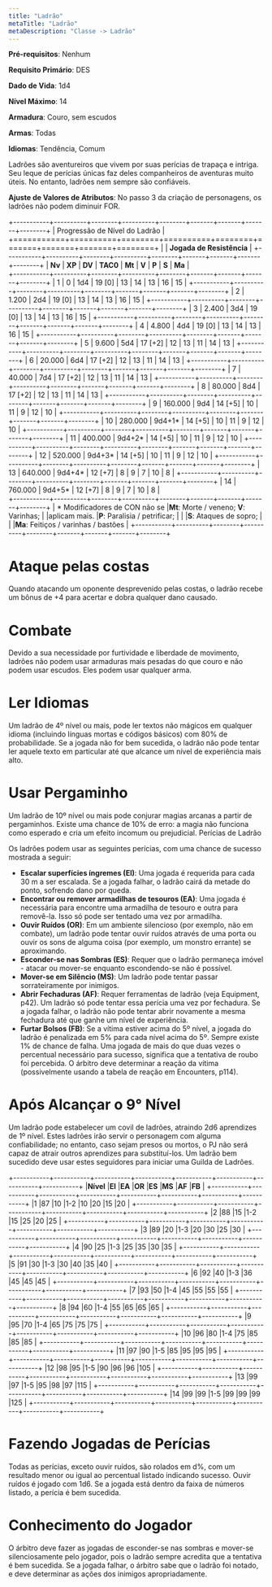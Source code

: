 ```yaml
---
title: "Ladrão"
metaTitle: "Ladrão"
metaDescription: "Classe -> Ladrão"
---
```

**Pré-requisitos**: Nenhum

**Requisito Primário**: DES

**Dado de Vida**: 1d4

**Nível Máximo**: 14

**Armadura**: Couro, sem escudos

**Armas**: Todas

**Idiomas**: Tendência, Comum

Ladrões são aventureiros que vivem por suas perícias de trapaça e intriga. Seu leque de perícias únicas faz deles companheiros de aventuras muito úteis. No entanto, ladrões nem sempre são confiáveis.

**Ajuste de Valores de Atributos**: No passo 3 da criação de personagens, os ladrões não podem diminuir FOR.

+-----------+----------+--------+----------+--------+-------+-------+-------+--------+
| Progressão de Nível do Ladrão                                                      |
+===========+==========+========+==========+========+=======+=======+=======+========+
|                                          | **Jogada de Resistência**               | 
+-----------+----------+--------+----------+--------+-------+-------+-------+--------+
| **Nv**    | **XP**   | **DV** | **TAC0** | **Mt** | **V** | **P** | **S** | **Ma** |  
+-----------+----------+--------+----------+--------+-------+-------+-------+--------+
| 1         | 0        | 1d4    | 19 [0]   | 13     | 14    | 13    | 16    | 15     |
+-----------+----------+--------+----------+--------+-------+-------+-------+--------+
| 2         | 1.200    | 2d4    | 19 [0]   | 13     | 14    | 13    | 16    | 15     |
+-----------+----------+--------+----------+--------+-------+-------+-------+--------+
| 3         | 2.400    | 3d4    | 19 [0]   | 13     | 14    | 13    | 16    | 15     |
+-----------+----------+--------+----------+--------+-------+-------+-------+--------+
| 4         | 4.800    | 4d4    | 19 [0]   | 13     | 14    | 13    | 16    | 15     | 
+-----------+----------+--------+----------+--------+-------+-------+-------+--------+
| 5         | 9.600    | 5d4    | 17 [+2]  | 12     | 13    | 11    | 14    | 13     |
+-----------+----------+--------+----------+--------+-------+-------+-------+--------+
| 6         | 20.000   | 6d4    | 17 [+2]  | 12     | 13    | 11    | 14    | 13     |
+-----------+----------+--------+----------+--------+-------+-------+-------+--------+
| 7         | 40.000   | 7d4    | 17 [+2]  | 12     | 13    | 11    | 14    | 13     |
+-----------+----------+--------+----------+--------+-------+-------+-------+--------+
| 8         | 80.000   | 8d4    | 17 [+2]  | 12     | 13    | 11    | 14    | 13     |
+-----------+----------+--------+----------+--------+-------+-------+-------+--------+
| 9         | 160.000  | 9d4    | 14 [+5]  | 10     | 11    | 9     | 12    | 10     |
+-----------+----------+--------+----------+--------+-------+-------+-------+--------+
| 10        | 280.000  | 9d4+1* | 14 [+5]  | 10     | 11    | 9     | 12    | 10     |
+-----------+----------+--------+----------+--------+-------+-------+-------+--------+
| 11        | 400.000  | 9d4+2* | 14 [+5]  | 10     | 11    | 9     | 12    | 10     |
+-----------+----------+--------+----------+--------+-------+-------+-------+--------+
| 12        | 520.000  | 9d4+3* | 14 [+5]  | 10     | 11    | 9     | 12    | 10     |
+-----------+----------+--------+----------+--------+-------+-------+-------+--------+
| 13        | 640.000  | 9d4+4* | 12 [+7]  | 8      | 9     | 7     | 10    | 8      |
+-----------+----------+--------+----------+--------+-------+-------+-------+--------+
| 14        | 760.000  | 9d4+5* | 12 [+7]  | 8      | 9     | 7     | 10    | 8      |  
+-----------+----------+--------+----------+--------+-------+-------+-------+--------+
| &ast; Modificadores de CON não se        |**Mt**: Morte / veneno; **V**: Varinhas; |
|aplicam mais.                             |**P**: Paralisia / petrificar;           |
|                                          |**S**: Ataques de sopro;                 |
|                                          |**Ma**: Feitiços / varinhas / bastões    |
+-----------+----------+--------+----------+--------+-------+-------+-------+--------+

# Ataque pelas costas
Quando atacando um oponente desprevenido pelas costas, o ladrão recebe um bônus de +4 para acertar e dobra qualquer dano causado.

# Combate
Devido a sua necessidade por furtividade e liberdade de movimento, ladrões não podem usar armaduras mais pesadas do que couro e não podem usar escudos. Eles podem usar qualquer arma.

# Ler Idiomas
Um ladrão de 4º nível ou mais, pode ler textos não mágicos em qualquer idioma (incluindo línguas mortas e códigos básicos) com 80% de probabilidade. Se a jogada não for bem sucedida, o ladrão não pode tentar ler aquele texto em particular até que alcance um nível de experiência mais alto.

# Usar Pergaminho
Um ladrão de 10º nível ou mais pode conjurar magias arcanas a partir de pergaminhos. Existe uma chance de 10% de erro: a magia não funciona como esperado e cria um efeito incomum ou prejudicial.
Perícias de Ladrão

Os ladrões podem usar as seguintes perícias, com uma chance de sucesso mostrada a seguir:

* **Escalar superfícies íngremes (EI)**: Uma jogada é requerida para cada 30 m a ser escalada. Se a jogada falhar, o ladrão cairá da metade do ponto, sofrendo dano por queda.
* **Encontrar ou remover armadilhas de tesouros (EA)**: Uma jogada é necessária para encontre uma armadilha de tesouro e outra para removê-la. Isso só pode ser tentado uma vez por armadilha.
* **Ouvir Ruídos (OR)**: Em um ambiente silencioso (por exemplo, não em combate), um ladrão pode tentar ouvir ruídos através de uma porta ou ouvir os sons de alguma coisa (por exemplo, um monstro errante) se aproximando.
* **Esconder-se nas Sombras (ES)**: Requer que o ladrão permaneça imóvel - atacar ou mover-se enquanto escondendo-se não é possível.
* **Mover-se em Silêncio (MS)**: Um ladrão pode tentar passar sorrateiramente por inimigos.
* **Abrir Fechaduras (AF)**: Requer ferramentas de ladrão (veja Equipment, p42). Um ladrão só pode tentar essa perícia uma vez por fechadura. Se a jogada falhar, o ladrão não pode tentar abrir novamente a mesma fechadura até que ganhe um nível de experiência.
* **Furtar Bolsos (FB)**: Se a vítima estiver acima do 5º nível, a jogada do ladrão é penalizada em 5% para cada nível acima do 5º. Sempre existe 1% de chance de falha. Uma jogada de mais do que duas vezes o percentual necessário para sucesso, significa que a tentativa de roubo foi percebida. O árbitro deve determinar a reação da vítima (possivelmente usando a tabela de reação em Encounters, p114).

# Após Alcançar o 9° Nível
Um ladrão pode estabelecer um covil de ladrões, atraindo 2d6 aprendizes de 1º nível. Estes ladrões irão servir o personagem com alguma confiabilidade; no entanto, caso sejam presos ou mortos, o PJ não será capaz de atrair outros aprendizes para substituí-los. Um ladrão bem sucedido deve usar estes seguidores para iniciar uma Guilda de Ladrões.

+-----------+-----------+-----------+-----------+-----------+-----------+-----------+-----------+
|**Nível**  |**El**     |**EA**     |**OR**     |**ES**     |**MS**     |**AF**     |**FB**     |
+-----------+-----------+-----------+-----------+-----------+-----------+-----------+-----------+
|1          |87         |10         |1-2        |10         |20         |15         |20         |
+-----------+-----------+-----------+-----------+-----------+-----------+-----------+-----------+
|2          |88         |15         |1-2        |15         |25         |20         |25         |
+-----------+-----------+-----------+-----------+-----------+-----------+-----------+-----------+
|3          |89         |20         |1-3        |20         |30         |25         |30         |
+-----------+-----------+-----------+-----------+-----------+-----------+-----------+-----------+
|4          |90         |25         |1-3        |25         |35         |30         |35         |
+-----------+-----------+-----------+-----------+-----------+-----------+-----------+-----------+
|5          |91         |30         |1-3        |30         |40         |35         |40         |
+-----------+-----------+-----------+-----------+-----------+-----------+-----------+-----------+
|6          |92         |40         |1-3        |36         |45         |45         |45         |
+-----------+-----------+-----------+-----------+-----------+-----------+-----------+-----------+
|7          |93         |50         |1-4        |45         |55         |55         |55         |
+-----------+-----------+-----------+-----------+-----------+-----------+-----------+-----------+
|8          |94         |60         |1-4        |55         |65         |65         |65         |
+-----------+-----------+-----------+-----------+-----------+-----------+-----------+-----------+
|9          |95         |70         |1-4        |65         |75         |75         |75         |
+-----------+-----------+-----------+-----------+-----------+-----------+-----------+-----------+
|10         |96         |80         |1-4        |75         |85         |85         |85         |
+-----------+-----------+-----------+-----------+-----------+-----------+-----------+-----------+
|11         |97         |90         |1-5        |85         |95         |95         |95         |
+-----------+-----------+-----------+-----------+-----------+-----------+-----------+-----------+
|12         |98         |95         |1-5        |90         |96         |96         |105        |
+-----------+-----------+-----------+-----------+-----------+-----------+-----------+-----------+
|13         |99         |97         |1-5        |95         |98         |97         |115        |
+-----------+-----------+-----------+-----------+-----------+-----------+-----------+-----------+
|14         |99         |99         |1-5        |99         |99         |99         |125        |
+-----------+-----------+-----------+-----------+-----------+-----------+-----------+-----------+

# Fazendo Jogadas de Perícias
Todas as perícias, exceto ouvir ruídos, são rolados em d%, com um resultado menor ou igual ao percentual listado indicando sucesso. Ouvir ruídos é jogado com 1d6. Se a jogada está dentro da faixa de números listado, a perícia é bem sucedida.

# Conhecimento do Jogador
O árbitro deve fazer as jogadas de esconder-se nas sombras e mover-se silenciosamente pelo jogador, pois o ladrão sempre acredita que a tentativa é bem sucedida. Se a jogada falhar, o árbitro sabe que o ladrão foi notado, e deve determinar as ações dos inimigos apropriadamente.

